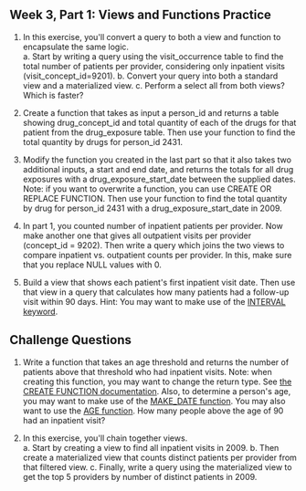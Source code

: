 ## Week 3, Part 1: Views and Functions Practice

1. In this exercise, you'll convert a query to both a view and function to encapsulate the same logic.  
a. Start by writing a query using the visit_occurrence table to find the total number of patients per provider, considering only inpatient visits (visit_concept_id=9201).
b. Convert your query into both a standard view and a materialized view.
c. Perform a select all from both views? Which is faster? 

2. Create a function that takes as input a person_id and returns a table showing drug_concept_id and total quantity of each of the drugs for that patient from the drug_exposure table. Then use your function to find the total quantity by drugs for person_id 2431.

3. Modify the function you created in the last part so that it also takes two additional inputs, a start and end date, and returns the totals for all drug exposures with a drug_exposure_start_date between the supplied dates. Note: if you want to overwrite a function, you can use CREATE OR REPLACE FUNCTION. Then use your function to find the total quantity by drug for person_id 2431 with a drug_exposure_start_date in 2009.

4. In part 1, you counted number of inpatient patients per provider. Now make another one that gives all outpatient visits per provider (concept_id = 9202). Then write a query which joins the two views to compare inpatient vs. outpatient counts per provider. In this, make sure that you replace NULL values with 0.

5. Build a view that shows each patient's first inpatient visit date. Then use that view in a query that calculates how many patients had a follow-up visit within 90 days. Hint: You may want to make use of the [INTERVAL keyword](https://www.datacamp.com/doc/postgresql/interval).

## Challenge Questions

1. Write a function that takes an age threshold and returns the number of patients above that threshold who had inpatient visits. Note: when creating this function, you may want to change the return type. See [the CREATE FUNCTION documentation](https://www.postgresql.org/docs/current/sql-createfunction.html). Also, to determine a person's age, you may want to make use of the [MAKE_DATE function](https://www.postgresql.org/docs/current/functions-datetime.html). You may also want to use the [AGE function](https://www.geeksforgeeks.org/postgresql/postgresql-age-function/). How many people above the age of 90 had an inpatient visit? 

2. In this exercise, you'll chain together views.  
a. Start by creating a view to find all inpatient visits in 2009.
b. Then create a materialized view that counts distinct patients per provider from that filtered view.
c. Finally, write a query using the materialized view to get the top 5 providers by number of distinct patients in 2009.